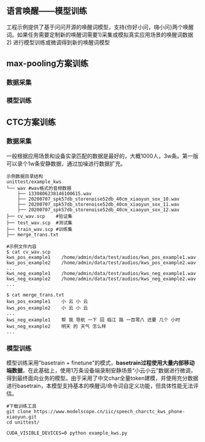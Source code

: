  ## 语言唤醒——模型训练

工程示例提供了基于问问开源的唤醒词模型，支持{你好小问，嗨小问}两个唤醒词。如果任务需要定制新的唤醒词需要1)采集或模拟真实应用场景的唤醒词数据　2) 进行模型训练或微调得到新的唤醒词模型



## max-pooling方案训练

### 数据采集





### 模型训练



## CTC方案训练

### 数据采集

一般根据应用场景和设备实录匹配的数据是最好的，大概1000人，3w条。第一版可以录个1w条安静数据，通过加噪进行数据扩充。



```
示例数据目录结构
unittest/example_kws
└── wav #wav格式的音频数据
	├── 1330806238146100615.wav
    ├── 20200707_spk57db_storenoise52db_40cm_xiaoyun_sox_10.wav
    ├── 20200707_spk57db_storenoise52db_40cm_xiaoyun_sox_11.wav
    ├── 20200707_spk57db_storenoise52db_40cm_xiaoyun_sox_12.wav
├── cv_wav.scp    #验证集
├── test_wav.scp  #测试集
├── train_wav.scp #训练集
├── merge_trans.txt

#示例文件内容
$ cat cv_wav.scp
kws_pos_example1	/home/admin/data/test/audios/kws_pos_example1.wav
kws_pos_example2	/home/admin/data/test/audios/kws_pos_example2.wav
...
kws_neg_example1	/home/admin/data/test/audios/kws_neg_example1.wav
kws_neg_example2	/home/admin/data/test/audios/kws_neg_example2.wav
...

$ cat merge_trans.txt
kws_pos_example1	小 云 小 云
kws_pos_example2	小 云 小 云
...
kws_neg_example1	帮 我 导航 一下 回 临江 路 一百零八 还要 几个 小时
kws_neg_example2	明天 的 天气 怎么样
...
```



### 模型训练

模型训练采用"basetrain + finetune"的模式，**basetrain过程使用大量内部移动端数据**，在此基础上，使用1万条设备端录制安静场景“小云小云”数据进行微调，得到最终面向业务的模型。由于采用了中文char全量token建模，并使用充分数据进行basetrain，本模型支持基本的唤醒词/命令词自定义功能，但具体性能无法评估。



```
#下载训练工具
git clone https://www.modelscope.cn/iic/speech_charctc_kws_phone-xiaoyun.git
cd unittest/

CUDA_VISIBLE_DEVICES=0 python example_kws.py
```



